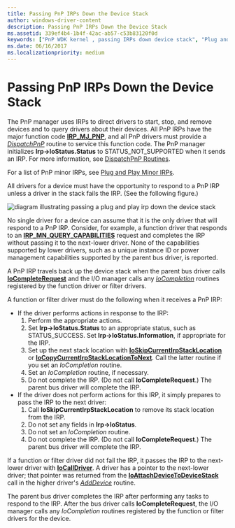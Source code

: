 ```yaml
---
title: Passing PnP IRPs Down the Device Stack
author: windows-driver-content
description: Passing PnP IRPs Down the Device Stack
ms.assetid: 339ef4b4-1b4f-42ac-ab57-c53b83120f0d
keywords: ["PnP WDK kernel , passing IRPs down device stack", "Plug and Play WDK kernel , passing IRPs down device stack", "IRPs WDK PnP", "I/O request packets WDK PnP", "passing IRPs down device stack WDK", "IoCompletion routine"]
ms.date: 06/16/2017
ms.localizationpriority: medium
---
```


# Passing PnP IRPs Down the Device Stack





The PnP manager uses IRPs to direct drivers to start, stop, and remove devices and to query drivers about their devices. All PnP IRPs have the major function code [**IRP\_MJ\_PNP**](https://msdn.microsoft.com/library/windows/hardware/ff550772), and all PnP drivers must provide a [*DispatchPnP*](https://msdn.microsoft.com/library/windows/hardware/ff543341) routine to service this function code. The PnP manager initializes **Irp-&gt;IoStatus.Status** to STATUS\_NOT\_SUPPORTED when it sends an IRP. For more information, see [DispatchPnP Routines](dispatchpnp-routines.md).

For a list of PnP minor IRPs, see [Plug and Play Minor IRPs](plug-and-play-minor-irps.md).

All drivers for a device must have the opportunity to respond to a PnP IRP unless a driver in the stack fails the IRP. (See the following figure.)

![diagram illustrating passing a plug and play irp down the device stack](images/passpnp.png)

No single driver for a device can assume that it is the only driver that will respond to a PnP IRP. Consider, for example, a function driver that responds to an [**IRP\_MN\_QUERY\_CAPABILITIES**](https://msdn.microsoft.com/library/windows/hardware/ff551664) request and completes the IRP without passing it to the next-lower driver. None of the capabilities supported by lower drivers, such as a unique instance ID or power management capabilities supported by the parent bus driver, is reported.

A PnP IRP travels back up the device stack when the parent bus driver calls [**IoCompleteRequest**](https://msdn.microsoft.com/library/windows/hardware/ff548343) and the I/O manager calls any [*IoCompletion*](https://msdn.microsoft.com/library/windows/hardware/ff548354) routines registered by the function driver or filter drivers.

A function or filter driver must do the following when it receives a PnP IRP:

-   If the driver performs actions in response to the IRP:
    1.  Perform the appropriate actions.
    2.  Set **Irp-&gt;IoStatus.Status** to an appropriate status, such as STATUS\_SUCCESS. Set **Irp-&gt;IoStatus.Information**, if appropriate for the IRP.
    3.  Set up the next stack location with [**IoSkipCurrentIrpStackLocation**](https://msdn.microsoft.com/library/windows/hardware/ff550355) or [**IoCopyCurrentIrpStackLocationToNext**](https://msdn.microsoft.com/library/windows/hardware/ff548387). Call the latter routine if you set an *IoCompletion* routine.
    4.  Set an *IoCompletion* routine, if necessary.
    5.  Do not complete the IRP. (Do not call **IoCompleteRequest**.) The parent bus driver will complete the IRP.
-   If the driver does not perform actions for this IRP, it simply prepares to pass the IRP to the next driver:
    1.  Call **IoSkipCurrentIrpStackLocation** to remove its stack location from the IRP.
    2.  Do not set any fields in **Irp-&gt;IoStatus**.
    3.  Do not set an *IoCompletion* routine.
    4.  Do not complete the IRP. (Do not call **IoCompleteRequest**.) The parent bus driver will complete the IRP.

If a function or filter driver did not fail the IRP, it passes the IRP to the next-lower driver with [**IoCallDriver**](https://msdn.microsoft.com/library/windows/hardware/ff548336). A driver has a pointer to the next-lower driver; that pointer was returned from the [**IoAttachDeviceToDeviceStack**](https://msdn.microsoft.com/library/windows/hardware/ff548300) call in the higher driver's [*AddDevice*](https://msdn.microsoft.com/library/windows/hardware/ff540521) routine.

The parent bus driver completes the IRP after performing any tasks to respond to the IRP. After the bus driver calls **IoCompleteRequest**, the I/O manager calls any *IoCompletion* routines registered by the function or filter drivers for the device.

 

 




